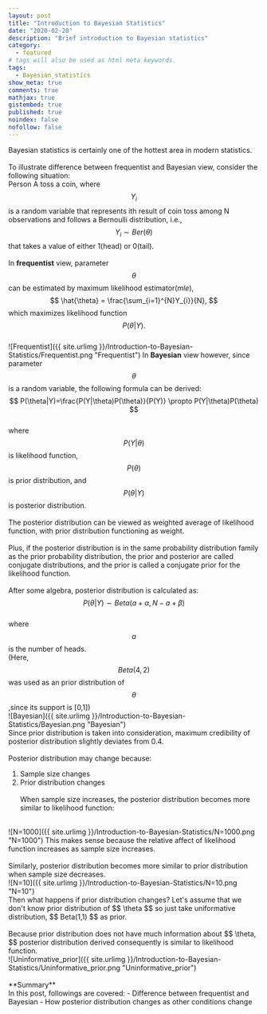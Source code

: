 ```yaml
---
layout: post
title: "Introduction to Bayesian Statistics"
date: "2020-02-20"
description: "Brief introduction to Bayesian statistics"
category: 
  - featured
# tags will also be used as html meta keywords.
tags:
  - Bayesian_statistics
show_meta: true
comments: true
mathjax: true
gistembed: true
published: true
noindex: false
nofollow: false
---
```


Bayesian statistics is certainly one of the hottest area in modern statistics. 
<br><br>To illustrate difference between frequentist and Bayesian view, consider the following situation:   
Person A toss a coin, where
$$
  Y_{i}
$$
is a random variable that represents ith result of coin toss among N observations and follows a Bernoulli distribution, i.e.,
$$
  Y_{i} \sim Ber(\theta)
$$
that takes a value of either 1(head) or 0(tail). 
<br><br>In **frequentist** view, parameter 
$$
  \theta
$$
can be estimated by maximum likelihood estimator(*mle*), 
$$
  \hat{\theta} = \frac{\sum_{i=1}^{N}Y_{i}}{N},
$$
which maximizes likelihood function
$$
  P(\theta|Y).
$$
<br>
![Frequentist]({{ site.urlimg }}/Introduction-to-Bayesian-Statistics/Frequentist.png "Frequentist")
In **Bayesian** view however, since parameter
$$
  \theta
$$
is a random variable, the following formula can be derived:
<br>
$$
  P(\theta|Y)=\frac{P(Y|\theta)P(\theta)}{P(Y)} \propto P(Y|\theta)P(\theta)
$$
<br>
  where
$$
  P(Y|\theta)
$$
is likelihood function, 
$$
  P(\theta)
$$
is prior distribution, and 
$$
  P(\theta|Y)
$$
is posterior distribution.
<br><br>The posterior distribution can be viewed as weighted average of likelihood function, with prior distribution functioning as weight.
<br><br>Plus, if the posterior distribution is in the same probability distribution family as the prior probability distribution, 
the prior and posterior are called conjugate distributions, and the prior is called a conjugate prior for the likelihood function. 
<br><br>After some algebra, posterior distribution is calculated as:
$$
  P(\theta|Y) \sim Beta(a+\alpha,N-a+\beta)
$$
<br>
where 
$$
  a
$$
is the number of heads.
<br>
(Here, 
$$
  Beta(4,2) 
$$
was used as an prior distribution of 
$$
  \theta
$$
,since its support is [0,1])
<br>
![Bayesian]({{ site.urlimg }}/Introduction-to-Bayesian-Statistics/Bayesian.png "Bayesian")
<br>Since prior distribution is taken into consideration, maximum credibility of posterior distribution slightly deviates from 0.4.
<br><br>Posterior distribution may change because:
1. Sample size changes
2. Prior distribution changes
<br><br>When sample size increases, the posterior distribution becomes more similar to likelihood function:
<br>
![N=1000]({{ site.urlimg }}/Introduction-to-Bayesian-Statistics/N=1000.png "N=1000")
This makes sense because the relative affect of likelihood function increases as sample size increases.
<br><br>Similarly, posterior distribution becomes more similar to prior distribution when sample size decreases.
<br>
![N=10]({{ site.urlimg }}/Introduction-to-Bayesian-Statistics/N=10.png "N=10")
<br>Then what happens if prior distribution changes? Let's assume that we don't know prior distribution of 
$$
  \theta
$$
so just take uniformative distribution, 
$$
  Beta(1,1)
$$
as prior.
<br><br>Because prior distribution does not have much information about 
$$
  \theta,
$$ 
posterior distribution derived consequently is similar to likelihood function.
<br>
![Uninformative_prior]({{ site.urlimg }}/Introduction-to-Bayesian-Statistics/Uninformative_prior.png "Uninformative_prior")
<br><br>**Summary**
<br>In this post, followings are covered: 
- Difference between frequentist and Bayesian
- How posterior distribution changes as other conditions change
